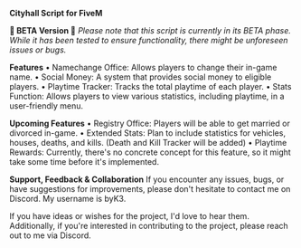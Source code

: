 **Cityhall Script for FiveM**

**🚧 BETA Version 🚧**
_Please note that this script is currently in its BETA phase. While it has been tested to ensure functionality, there might be unforeseen issues or bugs._

**Features**
• Namechange Office: Allows players to change their in-game name.
• Social Money: A system that provides social money to eligible players.
• Playtime Tracker: Tracks the total playtime of each player.
• Stats Function: Allows players to view various statistics, including playtime, in a user-friendly menu.


**Upcoming Features**
• Registry Office: Players will be able to get married or divorced in-game.
• Extended Stats: Plan to include statistics for vehicles, houses, deaths, and kills. (Death and Kill Tracker will be added)
• Playtime Rewards: Currently, there's no concrete concept for this feature, so it might take some time before it's implemented.


**Support, Feedback & Collaboration**
If you encounter any issues, bugs, or have suggestions for improvements, please don't hesitate to contact me on Discord. My username is byK3.

If you have ideas or wishes for the project, I'd love to hear them. Additionally, if you're interested in contributing to the project, please reach out to me via Discord.

